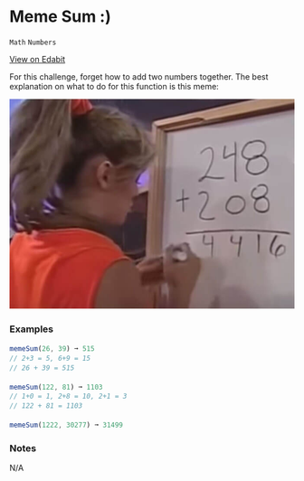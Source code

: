 # Meme Sum :)

`Math` `Numbers`

[View on Edabit](https://edabit.com/challenge/FxFcBDTGuBCTXgZhu)

For this challenge, forget how to add two numbers together. The best explanation on what to do for this function is this meme:

![sum meme](img/meme.jpg)

### Examples

```js
memeSum(26, 39) ➞ 515
// 2+3 = 5, 6+9 = 15
// 26 + 39 = 515

memeSum(122, 81) ➞ 1103
// 1+0 = 1, 2+8 = 10, 2+1 = 3
// 122 + 81 = 1103

memeSum(1222, 30277) ➞ 31499
```

### Notes

N/A
